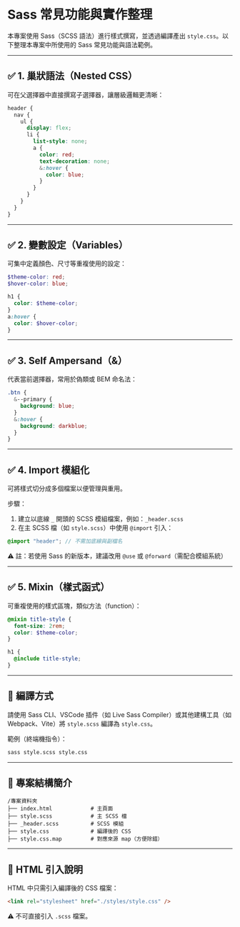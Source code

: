 
# Sass 常見功能與實作整理

本專案使用 Sass（SCSS 語法）進行樣式撰寫，並透過編譯產出 `style.css`。以下整理本專案中所使用的 Sass 常見功能與語法範例。

---

## ✅ 1. 巢狀語法（Nested CSS）

可在父選擇器中直接撰寫子選擇器，讓層級邏輯更清晰：

```scss
header {
  nav {
    ul {
      display: flex;
      li {
        list-style: none;
        a {
          color: red;
          text-decoration: none;
          &:hover {
            color: blue;
          }
        }
      }
    }
  }
}
````

---

## ✅ 2. 變數設定（Variables）

可集中定義顏色、尺寸等重複使用的設定：

```scss
$theme-color: red;
$hover-color: blue;

h1 {
  color: $theme-color;
}
a:hover {
  color: $hover-color;
}
```

---

## ✅ 3. Self Ampersand（&）

代表當前選擇器，常用於偽類或 BEM 命名法：

```scss
.btn {
  &--primary {
    background: blue;
  }
  &:hover {
    background: darkblue;
  }
}
```

---

## ✅ 4. Import 模組化

可將樣式切分成多個檔案以便管理與重用。

步驟：

1. 建立以底線 `_` 開頭的 SCSS 模組檔案，例如：`_header.scss`
2. 在主 SCSS 檔（如 `style.scss`）中使用 `@import` 引入：

```scss
@import "header"; // 不需加底線與副檔名
```

⚠️ 註：若使用 Sass 的新版本，建議改用 `@use` 或 `@forward`（需配合模組系統）

---

## ✅ 5. Mixin（樣式函式）

可重複使用的樣式區塊，類似方法（function）：

```scss
@mixin title-style {
  font-size: 2rem;
  color: $theme-color;
}

h1 {
  @include title-style;
}
```

---

## 🔧 編譯方式

請使用 Sass CLI、VSCode 插件（如 Live Sass Compiler）或其他建構工具（如 Webpack、Vite）將 `style.scss` 編譯為 `style.css`。

範例（終端機指令）：

```bash
sass style.scss style.css
```

---

## 📁 專案結構簡介

```
/專案資料夾
├── index.html            # 主頁面
├── style.scss            # 主 SCSS 檔
├── _header.scss          # SCSS 模組
├── style.css             # 編譯後的 CSS
├── style.css.map         # 對應來源 map（方便除錯）
```

---

## 🔗 HTML 引入說明

HTML 中只需引入編譯後的 CSS 檔案：

```html
<link rel="stylesheet" href="./styles/style.css" />
```

⚠️ 不可直接引入 `.scss` 檔案。

